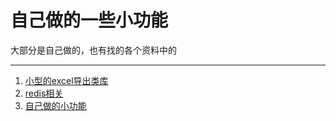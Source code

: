 自己做的一些小功能
===

大部分是自己做的，也有找的各个资料中的

----------
1. [小型的excel导出类库](excel)
2. [redis相关](redis)
3. [自己做的小功能](demo)